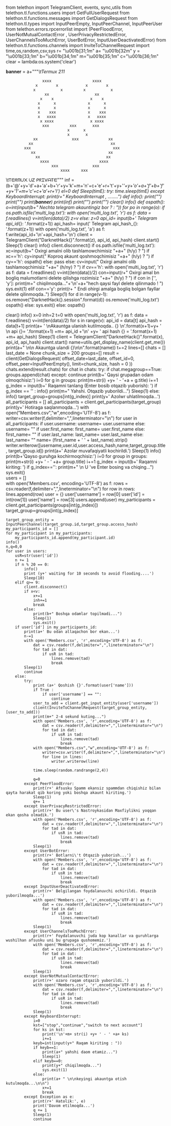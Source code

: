 from telethon import TelegramClient, events, sync,utils
from telethon.tl.functions.users import GetFullUserRequest
from telethon.tl.functions.messages import GetDialogsRequest
from telethon.tl.types import InputPeerEmpty, InputPeerChannel, InputPeerUser
from telethon.errors.rpcerrorlist import (PeerFloodError, UserNotMutualContactError ,
                                          UserPrivacyRestrictedError, UserChannelsTooMuchError,
                                          UserBotError, InputUserDeactivatedError)
from telethon.tl.functions.channels import InviteToChannelRequest
import time,os,random,csv,sys
r= "\u001b[31;1m"
a= "\u001b[32m"
y = "\u001b[33;1m"
b="\u001b[34;1m"
m="\u001b[35;1m"
c="\u001b[36;1m"
clear = lambda:os.system('clear')

__banner__ = a+"""*\tTermux 211*

                    xxxx                  xxxx
                 x        x            x        x
                x           x         x           x
                     xx                    xx
                   x    x                x    x
                  x      x              x      x
                  x      x              x      x
                  x    xxx              x    xxx
                  x   xxxx              x   xxxx
                   x xxxx                x xxxx
                    xxx         xxx       xxx
                               x      x
                               x       x
                xx               xxx             xx
              xx                                  xx
            xxx                                    xxx
               xx                                xx
                 xx                             xx
                   xxxx                      xxxx
                        xxx               xxx
                            xxxx     xxx


\tᎢᗴᖇᗰᑌ᙭ ᑌᏃ ᑭᖇᏆᐯᗩᎢᗴ"""
inf = (b+'@'+y+'d'+a+'a'+b+'r'+y+'k'+m+'n'+c+'e'+r+'t'+y+'_'+y+'o'+a+'f'+b+'f'+y+'1'+m+'c'+c+'a'+r+'l')
el=0
def Sleep(timE):
    try:
        time.sleep(timE)
    except KeyboardInterrupt:
        print(r+" KeyboardInterrupt , ........")
def info():
    print("")
    print("")
    print(__banner__)
    print(inf)
    print("")
    print("")
clear()
info()
def ospath():
    o=int(input(b+" Nechta telegram akauntingiz bor ? : "))
    for po in range(o):
        if os.path.isfile('multi_log.txt'):
            with open('multi_log.txt', 'r') as f:
                data = f.readlines()
            v=int(len(data)/2)
            z=v
        else:
            z=0
        api_id= input(b+' Telegram api_id_{}: '.format(z+1))
        api_hash= input(' Telegram api_hash_{}: '.format(z+1))
        with open('multi_log.txt', 'a') as f:
            f.write(api_id+'\n'+api_hash+'\n')
        client = TelegramClient("DarknetHack{}".format(z), api_id, api_hash)
        client.start()
        Sleep(1)
        clear()
        info()
        client.disconnect()
if os.path.isfile('multi_log.txt'):
    xc=input(b+" Oxirgi amalni olib tashlamowchimisiz "+a+" (h/y) ? ")
    if xc=='h':
        cy=input(" Koproq akaunt qoshmoqchimisiz "+a+" (h/y) ? ")
        if cy=='h':
            ospath()
        else:
            pass
    else:
        cv=input(" Oxirgi amalni olib tashlamoqchimisiz "+a+" (h/ny) ? ")
        if cv=='h':
            with open('multi_log.txt', 'r') as f:
                data = f.readlines()
            v=int((len(data))/2)
            con=input(r+" Oxirgi amal bn bogliq malumotlarni delete qilishga rozimisiz "+a+" (h/y) ? ")
            if con in ['', 'y']:
                print(m+" chiqilmoqda..."+'\n'+a+"hech qaysi fayl delete qilinmado ! ")
                sys.exit(1)
            elif con=='y':
                print(r+ " Endi ohirgi amalga bogliq bolgan fayllar delete qilinmoqda..")
                Sleep(1)
                for d in range(v-1):
                    os.remove("DarknetHack{}.session".format(d))
                os.remove('multi_log.txt')          
            ospath()
        else:
            sys.exit()
else:
    ospath()

clear()
info()
x=0
inh=2
t=0
with open('multi_log.txt', 'r') as f:
    data = f.readlines()
v=int(len(data)/2)
for s in range(v):
    api_id = data[t]
    api_hash = data[t+1]
    print(a+ ' \nAkauntga ulanish kutilmoqda..  {} \n'.format(x+1)+y+ ' \n api {}= '.format(x+1) +m+ api_id +'\n' +y+ ' api hash {} = '.format(x+1) +m+ api_hash)
    Sleep(1)
    client = TelegramClient("DarknetHack{}".format(x), api_id, api_hash)
    client.start()
    name=utils.get_display_name(client.get_me())
    print(a+" \n\n   Akauntga ulandi {}\n\n".format(name))
    t+=2
    lines=[]
    chats = []
    last_date = None
    chunk_size = 200
    groups=[]
    result = client(GetDialogsRequest(
                 offset_date=last_date,
                 offset_id=0,
                 offset_peer=InputPeerEmpty(),
                 limit=chunk_size,
                 hash = 0
             ))
    chats.extend(result.chats)
    for chat in chats:
        try:
            if chat.megagroup==True:
                groups.append(chat)
        except:
            continue
    print(b+' Qaysi grupadan odam olmoqchisiz:')
    i=0
    for g in groups:
        print(m+str(i) +y+ ' - '+a + g.title)
        i+=1
    g_index = input(b+' Raqamni tanlang (Enter bosib otqazib yuborish): ')
    if g_index == '' :
        info()
        print(m+" Yahshi. Otqazib yuborildi...")
        Sleep(1)
    else:
        info()
        target_group=groups[int(g_index)]
        print(y+' Azolwr uhlatilmoqda...')
        all_participants = []
        all_participants = client.get_participants(target_group)
        print(y+' Hotiraga saqlanmoqda...')
        with open("Members.csv","w",encoding='UTF-8') as f:
            writer=csv.writer(f,delimiter=",",lineterminator="\n")
            for user in all_participants:
                if user.username:
                    username= user.username
                else:
                    username= ""
                if user.first_name:
                    first_name= user.first_name
                else:
                    first_name= ""
                if user.last_name:
                    last_name= user.last_name
                else:
                    last_name= ""
                name= (first_name + ' ' + last_name).strip()
                writer.writerow([username,user.id,user.access_hash,name,target_group.title, target_group.id])
        print(a+' Azolar muvafaqiyatli kochirildi.')
        Sleep(1)
    info()
    print(b+'Qayso guruhga kochirmoqchisiz:')
    i=0
    for group in groups:
        print(m+str(i) +y+ ' - ' +a+ group.title)
        i+=1
    g_index = input(b+' Raqamni kiriting: ')
    if g_index=='':
        print(m+" \n U 've Enter bosing va chiqing...")
        sys.exit()  
    users = []  
    with open('Members.csv', encoding='UTF-8') as f:
        rows = csv.reader(f,delimiter=",",lineterminator="\n")
        for row in rows:
            lines.append(row)
            user = {}
            user['username'] = row[0]
            user['id'] = int(row[1])
            user['name'] = row[3]
            users.append(user)
    my_participants = client.get_participants(groups[int(g_index)])
    target_group=groups[int(g_index)]

    target_group_entity = InputPeerChannel(target_group.id,target_group.access_hash)
    my_participants_id = []
    for my_participant in my_participants:
        my_participants_id.append(my_participant.id)
    info()
    n,q=0,0
    for user in users:
        usR=str(user['id'])
        n += 1
        if n % 20 == 0:
            info()
            print (y+' waiting for 10 seconds to avoid flooding....')
            Sleep(10)  
        elif q>= 9:
            client.disconnect()
            if x<v:             
                x+=1
                inh+=1
                break
            else:
                print(b+" Boshqa odamlar topilmadi...")
                Sleep(1)
                sys.exit()
        if user['id'] in my_participants_id:
            print(a+' Bu odan allaqachon bor ekan...')
            n-=1
            with open('Members.csv', 'r',encoding='UTF-8') as f:
                dat = csv.reader(f,delimiter=",",lineterminator="\n")
                for tad in dat:
                    if usR in tad:
                        lines.remove(tad)
                        break
            Sleep(1)       
            continue
        else:
            try:
                print (a+' Qoshish {}'.format(user['name']))
                if True :
                    if user['username'] == "":
                        continue
                user_to_add = client.get_input_entity(user['username'])
                client(InviteToChannelRequest(target_group_entity,[user_to_add]))
                print(m+" 2-4 sekund kuting...")
                with open('Members.csv', 'r',encoding='UTF-8') as f:
                    dat = csv.reader(f,delimiter=",",lineterminator="\n")
                    for tad in dat:
                        if usR in tad:
                            lines.remove(tad)
                            break
                with open("Members.csv","w",encoding='UTF-8') as f:
                    writer=csv.writer(f,delimiter=",",lineterminator="\n")
                    for line in lines:
                        writer.writerow(line)        
                             
                time.sleep(random.randrange(2,4))
                
                q=0
            except PeerFloodError:
                print(r+' Afsusku Spamm ekansiz spammdan chiqishiz bilan qayta harakat qib koring yoki boshqa akaunt kiriting.')
                Sleep(1)
                q+= 1
            except UserPrivacyRestrictedError:
                print(r+' Bu user\'s Nastroykasidan Maxfiylikni yoqqan ekan qosha olmadik.')
                with open('Members.csv', 'r',encoding='UTF-8') as f:
                    dat = csv.reader(f,delimiter=",",lineterminator="\n")
                    for tad in dat:
                        if usR in tad:
                            lines.remove(tad)
                            break
                Sleep(1)
            except UserBotError:
                print(r+' Botlarni\'t Otqazib yuborish...')
                with open('Members.csv', 'r',encoding='UTF-8') as f:
                    dat = csv.reader(f,delimiter=",",lineterminator="\n")
                    for tad in dat:
                        if usR in tad:
                            lines.remove(tad)
                            break    
            except InputUserDeactivatedError:
                print(r+' Belgilangan foydalanuvchi ochirildi. Otqazib yuborilmoqda...')
                with open('Members.csv', 'r',encoding='UTF-8') as f:
                    dat = csv.reader(f,delimiter=",",lineterminator="\n")
                    for tad in dat:
                        if usR in tad:
                            lines.remove(tad)
                            break
                Sleep(1)
            except UserChannelsTooMuchError:
                print(r+' Foydalanuvchi juda kop kanallar va guruhlarga wushilhan afsusku uni bu grupaga qushomemiz.')
                with open('Members.csv', 'r',encoding='UTF-8') as f:
                    dat = csv.reader(f,delimiter=",",lineterminator="\n")
                    for tad in dat:
                        if usR in tad:
                            lines.remove(tad)
                            break
                Sleep(1)
            except UserNotMutualContactError:
                print(r+' ozaro raqam otqazib yuborildi.')
                with open('Members.csv', 'r',encoding='UTF-8') as f:
                    dat = csv.reader(f,delimiter=",",lineterminator="\n")
                    for tad in dat:
                        if usR in tad:
                            lines.remove(tad)
                            break
                Sleep(1)
            except KeyboardInterrupt:
                i=0
                kst=["stop","continue","switch to next account"]
                for ks in kst:
                    print('\n'+m+ str(i) +y+ ' - ' +a+ ks)
                    i+=1
                keyb=int(input(y+" Raqam kiriting : "))
                if keyb==1:
                    print(a+" yahshi daom etamiz...")
                    Sleep(1)
                elif keyb==0:
                    print(y+" chiqilmoqda...")
                    sys.exit(1)
                else:
                    print(a+ " \n\nkeyingi akauntga otish kutulmoqda...\n\n")
                    x+=1
                    break                
            except Exception as e:
                print(r+' Hatolik:', e)
                print('Davom etilmoqda...')
                q += 1
                Sleep(1)
                continue
    
    
    
